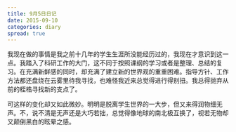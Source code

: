 ```yaml
---
title: 9月5日日记
date: 2015-09-10
categories: diary
spread: true
---
```


我现在做的事情是我之前十几年的学生生涯所没能经历过的，我现在才意识到这一点。我踏入了科研工作的大门，这不同于按照课纲的学习或者是整理、总结的复习。在充满新鲜感的同时，却充满了建立新的世界观的重重困难。指导方针、工作方法都还盘绕在云雾里待我寻找，也难怪我近来总觉得进行得别扭。我总得抛弃从前的桎梏寻找新的支点了。

<!-- more -->

可这样的变化却又如此微妙。明明是脱离学生世界的一大步，但又来得润物细无声。不，说不清是无声还是大巧若拙，总觉得像地球的南北极互换了，视若无物却又颠倒黑白的眩晕之感。

